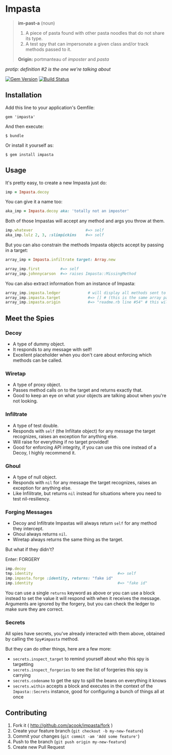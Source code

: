 Impasta
=======

> **im-past-a** (noun)
>
> 1. A piece of pasta found with other pasta noodles that do not share its type.
> 2. A test spy that can impersonate a given class and/or track methods passed to it.
>
> **Origin:** portmanteau of *imposter* and *pasta*

*protip: definition #2 is the one we're talking about*

[![Gem Version](https://img.shields.io/gem/v/impasta.svg?style=for-the-badge)](https://rubygems.org/gems/impasta)
[![Build Status](https://img.shields.io/circleci/build/github/acook/impasta/main.svg?style=for-the-badge)](https://circleci.com/gh/acook/impasta/tree/main)

## Installation

Add this line to your application's Gemfile:

    gem 'impasta'

And then execute:

    $ bundle

Or install it yourself as:

    $ gem install impasta

## Usage

It's pretty easy, to create a new Impasta just do:

~~~ruby
imp = Impasta.decoy
~~~

You can give it a name too:

~~~ruby
aka_imp = Impasta.decoy aka: 'totally not an imposter'
~~~

Both of those Impastas will accept any method and args you throw at them.

~~~ruby
imp.whatever                       #=> self
aka_imp.lulz 2, 3, :slimpickins    #=> self
~~~

But you can also constrain the methods Impasta objects accept by passing in a target:

~~~ruby
array_imp = Impasta.infiltrate target: Array.new

array_imp.first         #=> self
array_imp.johnnycarson  #=> raises Impasta::MissingMethod
~~~

You can also extract information from an instance of Impasta:

~~~ruby
array_imp.impasta.ledger            # will display all methods sent to it in this format: [[method_name, arguments_sent_to_method, block_passed_to_method], ...]
array_imp.impasta.target            #=> [] # (this is the same array passed in earlier)
array_imp.impasta.origin            #=> "readme.rb line #54" # this will display where the Impasta was instantiated
~~~

## Meet the Spies

### Decoy

- A type of dummy object.
- It responds to any message with self!
- Excellent placeholder when you don't care about enforcing which methods can be called.

### Wiretap

- A type of proxy object.
- Passes method calls on to the target and returns exactly that.
- Good to keep an eye on what your objects are talking about when you're not looking.

### Infiltrate

- A type of test double.
- Responds with `self` (the Infiltate object) for any message the target recognizes, raises an exception for anything else.
- Will raise for everything if no target provided!
- Good for enforcing API integrity, if you can use this one instead of a Decoy, I highly recommend it.

### Ghoul

- A type of null object.
- Responds with `nil` for any message the target recognizes, raises an exception for anything else.
- Like Infilitrate, but returns `nil` instead for situations where you need to test nil-resiliency. 

### Forging Messages

- Decoy and Infiltrate Impastas will always return `self` for any method they intercept.
- Ghoul always returns `nil`.
- Wiretap always returns the same thing as the target.

But what if they didn't?

Enter: FORGERY

~~~ruby
imp.decoy
tmp.identity                                     #=> self
imp.impasta.forge :identity, returns: "fake id"
imp.identity                                     #=> "fake id"
~~~

You can use a single `returns` keyword as above or you can use a block instead to set the value it will respond with when it receives the message. 
Arguments are ignored by the forgery, but you can check the ledger to make sure they are correct.

### Secrets

All spies have secrets, you've already interacted with them above, obtained by calling the `Spy#impasta` method.

But they can do other things, here are a few more:

- `secrets.inspect_target` to remind yourself about who this spy is targetting
- `secrets.inspect_forgeries` to see the list of forgeries this spy is carrying
- `secrets.codename` to get the spy to spill the beans on everything it knows
- `secrets.within` accepts a block and executes in the context of the `Impasta::Secrets` instance, good for configuring a bunch of things all at once

## Contributing

1. Fork it ( http://github.com/acook/impasta/fork )
2. Create your feature branch (`git checkout -b my-new-feature`)
3. Commit your changes (`git commit -am 'Add some feature'`)
4. Push to the branch (`git push origin my-new-feature`)
5. Create new Pull Request
